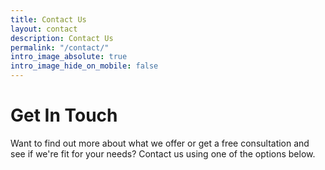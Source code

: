 ```yaml
---
title: Contact Us
layout: contact
description: Contact Us
permalink: "/contact/"
intro_image_absolute: true
intro_image_hide_on_mobile: false
---
```


# Get In <span class="arc-secondary">Touch</span>

Want to find out more about what we offer or get a free consultation and see if we're fit for your needs? Contact us using
one of the options below.